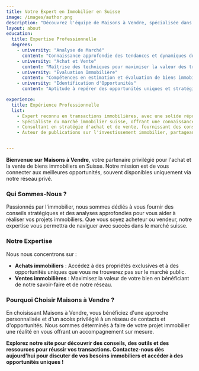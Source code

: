 ```yaml
---
title: Votre Expert en Immobilier en Suisse
image: /images/author.png
description: "Découvrez l'équipe de Maisons à Vendre, spécialisée dans l'achat et la vente de biens immobiliers en Suisse. Accédez aux meilleures opportunités grâce à notre réseau privé."
layout: about
education:
  title: Expertise Professionnelle
  degrees:
    - university: "Analyse de Marché"
      content: "Connaissance approfondie des tendances et dynamiques du marché immobilier suisse."
    - university: "Achat et Vente"
      content: "Maîtrise des techniques pour maximiser la valeur des transactions immobilières."
    - university: "Évaluation Immobilière"
      content: "Compétences en estimation et évaluation de biens immobiliers variés."
    - university: "Identification d'Opportunités"
      content: "Aptitude à repérer des opportunités uniques et stratégiques dans le secteur."

experience:
  title: Expérience Professionnelle
  list:
    - Expert reconnu en transactions immobilières, avec une solide réputation dans le secteur
    - Spécialiste du marché immobilier suisse, offrant une connaissance approfondie des tendances et opportunités
    - Consultant en stratégie d'achat et de vente, fournissant des conseils sur mesure adaptés aux besoins des clients
    - Auteur de publications sur l'investissement immobilier, partageant des analyses et des perspectives innovantes


---
```


**Bienvenue sur Maisons à Vendre**, votre partenaire privilégié pour l'achat et la vente de biens immobiliers en Suisse. Notre mission est de vous connecter aux meilleures opportunités, souvent disponibles uniquement via notre réseau privé.

### Qui Sommes-Nous ?

Passionnés par l'immobilier, nous sommes dédiés à vous fournir des conseils stratégiques et des analyses approfondies pour vous aider à réaliser vos projets immobiliers. Que vous soyez acheteur ou vendeur, notre expertise vous permettra de naviguer avec succès dans le marché suisse.

### Notre Expertise

Nous nous concentrons sur :
- **Achats immobiliers** : Accédez à des propriétés exclusives et à des opportunités uniques que vous ne trouverez pas sur le marché public.
- **Ventes immobilières** : Maximisez la valeur de votre bien en bénéficiant de notre savoir-faire et de notre réseau.

### Pourquoi Choisir Maisons à Vendre ?

En choisissant Maisons à Vendre, vous bénéficiez d'une approche personnalisée et d'un accès privilégié à un réseau de contacts et d'opportunités. Nous sommes déterminés à faire de votre projet immobilier une réalité en vous offrant un accompagnement sur mesure.

**Explorez notre site pour découvrir des conseils, des outils et des ressources pour réussir vos transactions. Contactez-nous dès aujourd'hui pour discuter de vos besoins immobiliers et accéder à des opportunités uniques !**
